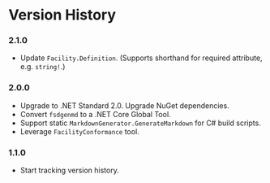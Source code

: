 # Version History

### 2.1.0

* Update `Facility.Definition`. (Supports shorthand for required attribute, e.g. `string!`.)

### 2.0.0

* Upgrade to .NET Standard 2.0. Upgrade NuGet dependencies.
* Convert `fsdgenmd` to a .NET Core Global Tool.
* Support static `MarkdownGenerator.GenerateMarkdown` for C# build scripts.
* Leverage `FacilityConformance` tool.

### 1.1.0

* Start tracking version history.
